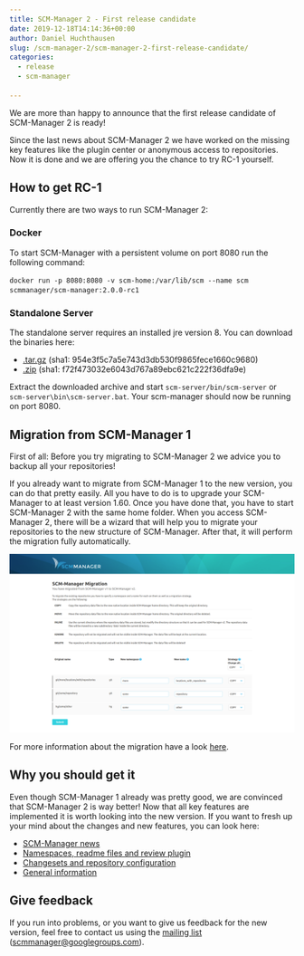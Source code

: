 ```yaml
---
title: SCM-Manager 2 - First release candidate
date: 2019-12-18T14:14:36+00:00
author: Daniel Huchthausen
slug: /scm-manager-2/scm-manager-2-first-release-candidate/
categories:
  - release
  - scm-manager

---
```

We are more than happy to announce that the first release candidate of SCM-Manager 2 is ready!

Since the last news about SCM-Manager 2 we have worked on the missing key features like the plugin center or anonymous access to repositories. Now it is done and we are offering you the chance to try RC-1 yourself.

## How to get RC-1

Currently there are two ways to run SCM-Manager 2:

### Docker

To start SCM-Manager with a persistent volume on port 8080 run the following command:

`docker run -p 8080:8080 -v scm-home:/var/lib/scm --name scm scmmanager/scm-manager:2.0.0-rc1`

### Standalone Server

The standalone server requires an installed jre version 8. You can download the binaries here:

- [.tar.gz](https://maven.scm-manager.org/nexus/content/repositories/releases/sonia/scm/scm-server/2.0.0-rc1/scm-server-2.0.0-rc1-app.tar.gz) (sha1: 954e3f5c7a5e743d3db530f9865fece1660c9680)
- [.zip](https://maven.scm-manager.org/nexus/content/repositories/releases/sonia/scm/scm-server/2.0.0-rc1/scm-server-2.0.0-rc1-app.zip) (sha1: f72f473032e6043d767a89ebc621c222f36dfa9e)

Extract the downloaded archive and start `scm-server/bin/scm-server` or `scm-server\bin\scm-server.bat`. Your scm-manager should now be running on port 8080.

## Migration from SCM-Manager 1

First of all: Before you try migrating to SCM-Manager 2 we advice you to backup all your repositories!

If you already want to migrate from SCM-Manager 1 to the new version, you can do that pretty easily. All you have to do is to upgrade your SCM-Manager to at least version 1.60. Once you have done that, you have to start SCM-Manager 2 with the same home folder. When you access SCM-Manager 2, there will be a wizard that will help you to migrate your repositories to the new structure of SCM-Manager. After that, it will perform the migration fully automatically.

![Migration Wizard](assets/screencapture-localhost-8080-scm-2019-12-05-15_06_29.png)

For more information about the migration have a look [here](https://bitbucket.org/sdorra/scm-manager/wiki/v2/Migration-Wizard).

## Why you should get it

Even though SCM-Manager 1 already was pretty good, we are convinced that SCM-Manager 2 is way better! Now that all key features are implemented it is worth looking into the new version. If you want to fresh up your mind about the changes and new features, you can look here:

- [SCM-Manager news](https://www.scm-manager.org/scm-manager-2/scm-manager-2-development/)
- [Namespaces, readme files and review plugin](https://cloudogu.com/en/blog/scm-manager-2-news-update-3)
- [Changesets and repository configuration](https://cloudogu.com/en/blog/scm-manager-2-news-update-2)
- [General information](https://cloudogu.com/en/blog/scm-manager-2-news-update)

## Give feedback

If you run into problems, or you want to give us feedback for the new version, feel free to contact us using the [mailing list](https://groups.google.com/forum/#!forum/scmmanager) ([scmmanager@googlegroups.com](mailto:scmmanager@googlegroups.com)).

